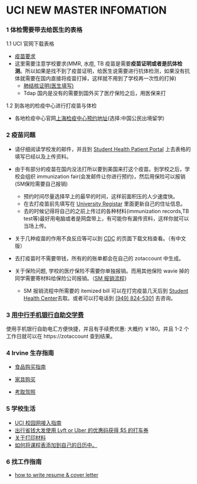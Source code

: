 # UCI NEW MASTER INFOMATION

### 1 体检需要带去给医生的表格

 1.1 UCI 官网下载表格

-  [疫苗要求](https://shc.uci.edu/sites/default/files/docs/uc-immunization-requirements-recommendations-09222017.pdf)
-  这里需要注意学校要求(MMR, 水痘, TB 疫苗是需要**疫苗证明或者是抗体检测**。所以如果是找不到了疫苗证明，给医生说需要进行抗体检测，如果没有抗体就需要在国内直接将疫苗打掉，这样就不用到了学校再一次性的打掉)
   -  [肺结核证明(医生填写)](https://shc.uci.edu/sites/default/files/docs/uci-tb-health-assessment-form-june-2017.pdf)
   -  Tdap 国内是没有的需要到国外买了医疗保险之后，用医保来打

1.2 到各地的检疫中心进行打疫苗与体检

- 各地检疫中心官网[上海检疫中心预约地址](https://61.152.215.248/MEC/user/mec/choose)(选择:中国公民出境留学)

### 2 疫苗问题

- 请仔细阅读学校发的邮件，并且到 [Student Health Patient Portal]( https://osh.shs.uci.edu/)  上去表格的填写已经以及上传资料。

- 由于有部分的疫苗在国内没法打所以要到美国来打这个疫苗。到学校之后，学校会组织 immunization fair(会发邮件让你进行预约)，然后用保险可以报销(SM保险需要自己报销)

  - 预约时间尽量选择早上的最早的时间，这样前面积压的人少速度快。
  - 在去打疫苗前先填写在 [University Registar](https://www.reg.uci.edu/request/changeaddress.html) 里面更新自己的住址信息。
  - 去的时候记得将自己的之前上传过的各种材料(immunization records,TB test等)最好用电脑或者是网盘带上，有可能你有漏传资料，这样你就可以当场上传。

- 关于几种疫苗的作用不良反应等可以到 [CDC](http://www.immunize.org/vis/vis_chinese.asp) 的页面下载文档查看。（有中文版）

- 去打疫苗时不需要带钱，所有的的账单都会在自己的 zotaccount 中生成。

- 关于保险问题, 学校的医疗保险不需要你单独报销。而用其他保险 wavie 掉的同学需要寄材料给保险公司报销。（[SM 报销流程](https://mp.weixin.qq.com/s/q_Grp4UctI_YqzX_xHT8Hw)) 

  - SM 报销流程中所需要的 itemized bill 可以在打完疫苗几天后到 [Student Health Center](https://goo.gl/maps/dMFU9G93DTU2)去取。或者可以打电话到 [(949) 824-5301](tel:19498245301) 去咨询。


### 3 [用中行手机银行自助交学费](./fee/uci_pay_fee.md )

使用手机银行自助电汇方便快捷，并且有手续费优惠: 大概约 ￥180。并且 1-2 个工作日就可以在 https://zotaccount 查到结果。



### 4 Irvine 生存指南

- [食品购买指南](./buy_food_instruction.md)

- [家具购买](./buy_furnish_instruction.md)

- [考取驾照](./drive_licence.md)

### 5 学校生活

- [UCI 校园网接入指南](./uci_network_handbook.md)
- [出行省钱大发使用 Lyft or Uber 的优惠码获得 $5 的打车券](./ride.md)
- [关于打印材料](./printer.md)
- [如何将课程表添加到自己的日历中。](./classes.md)

### 6 找工作指南

- [how to write resume & cover letter](https://career.berkeley.edu/sites/default/files/pdf/Guide/ResumesCovLet.pdf)
